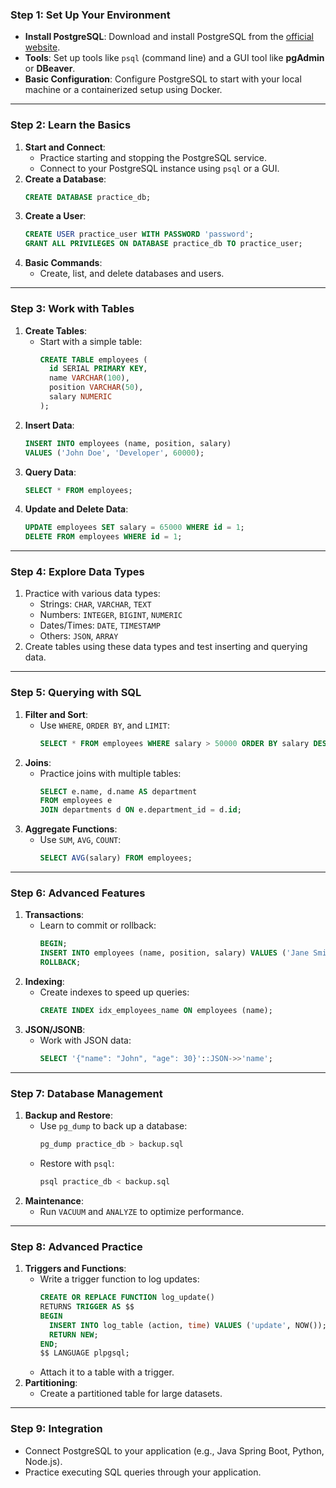 ### **Step 1: Set Up Your Environment**

- **Install PostgreSQL**: Download and install PostgreSQL from the [official website](https://www.postgresql.org/download/).
- **Tools**: Set up tools like `psql` (command line) and a GUI tool like **pgAdmin** or **DBeaver**.
- **Basic Configuration**: Configure PostgreSQL to start with your local machine or a containerized setup using Docker.

---

### **Step 2: Learn the Basics**

1. **Start and Connect**:
   - Practice starting and stopping the PostgreSQL service.
   - Connect to your PostgreSQL instance using `psql` or a GUI.
2. **Create a Database**:
   ```sql
   CREATE DATABASE practice_db;
   ```
3. **Create a User**:
   ```sql
   CREATE USER practice_user WITH PASSWORD 'password';
   GRANT ALL PRIVILEGES ON DATABASE practice_db TO practice_user;
   ```
4. **Basic Commands**:
   - Create, list, and delete databases and users.

---

### **Step 3: Work with Tables**

1. **Create Tables**:
   - Start with a simple table:
     ```sql
     CREATE TABLE employees (
       id SERIAL PRIMARY KEY,
       name VARCHAR(100),
       position VARCHAR(50),
       salary NUMERIC
     );
     ```
2. **Insert Data**:
   ```sql
   INSERT INTO employees (name, position, salary)
   VALUES ('John Doe', 'Developer', 60000);
   ```
3. **Query Data**:
   ```sql
   SELECT * FROM employees;
   ```
4. **Update and Delete Data**:
   ```sql
   UPDATE employees SET salary = 65000 WHERE id = 1;
   DELETE FROM employees WHERE id = 1;
   ```

---

### **Step 4: Explore Data Types**

1. Practice with various data types:
   - Strings: `CHAR`, `VARCHAR`, `TEXT`
   - Numbers: `INTEGER`, `BIGINT`, `NUMERIC`
   - Dates/Times: `DATE`, `TIMESTAMP`
   - Others: `JSON`, `ARRAY`
2. Create tables using these data types and test inserting and querying data.

---

### **Step 5: Querying with SQL**

1. **Filter and Sort**:
   - Use `WHERE`, `ORDER BY`, and `LIMIT`:
     ```sql
     SELECT * FROM employees WHERE salary > 50000 ORDER BY salary DESC;
     ```
2. **Joins**:
   - Practice joins with multiple tables:
     ```sql
     SELECT e.name, d.name AS department
     FROM employees e
     JOIN departments d ON e.department_id = d.id;
     ```
3. **Aggregate Functions**:
   - Use `SUM`, `AVG`, `COUNT`:
     ```sql
     SELECT AVG(salary) FROM employees;
     ```

---

### **Step 6: Advanced Features**

1. **Transactions**:
   - Learn to commit or rollback:
     ```sql
     BEGIN;
     INSERT INTO employees (name, position, salary) VALUES ('Jane Smith', 'Manager', 80000);
     ROLLBACK;
     ```
2. **Indexing**:
   - Create indexes to speed up queries:
     ```sql
     CREATE INDEX idx_employees_name ON employees (name);
     ```
3. **JSON/JSONB**:
   - Work with JSON data:
     ```sql
     SELECT '{"name": "John", "age": 30}'::JSON->>'name';
     ```

---

### **Step 7: Database Management**

1. **Backup and Restore**:
   - Use `pg_dump` to back up a database:
     ```bash
     pg_dump practice_db > backup.sql
     ```
   - Restore with `psql`:
     ```bash
     psql practice_db < backup.sql
     ```
2. **Maintenance**:
   - Run `VACUUM` and `ANALYZE` to optimize performance.

---

### **Step 8: Advanced Practice**

1. **Triggers and Functions**:
   - Write a trigger function to log updates:
     ```sql
     CREATE OR REPLACE FUNCTION log_update()
     RETURNS TRIGGER AS $$
     BEGIN
       INSERT INTO log_table (action, time) VALUES ('update', NOW());
       RETURN NEW;
     END;
     $$ LANGUAGE plpgsql;
     ```
   - Attach it to a table with a trigger.
2. **Partitioning**:
   - Create a partitioned table for large datasets.

---

### **Step 9: Integration**

- Connect PostgreSQL to your application (e.g., Java Spring Boot, Python, Node.js).
- Practice executing SQL queries through your application.

